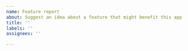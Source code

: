 ```yaml
---
name: Feature report
about: Suggest an idea about a feature that might benefit this app
title: ''
labels: ''
assignees: ''

---
```

<!-- To make issues more manageable, I would appreciate it if you fill out the following details as applicable: -->

<!-- Note to other developers, please read the paragraph Note to developer in the README.md before opening an issue ->

**Is your feature request related to a problem? Please describe.**
A clear and concise description of what the problem is

**Describe the solution you wouldd like ot see in the app**
A clear and concise description of what you want to happen.

**Describe alternatives you've considered**
A clear and concise description of any alternative solutions or features you've considered.
